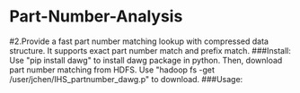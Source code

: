 # Part-Number-Analysis
#2.Provide a fast part number matching lookup with compressed data structure. It supports exact part number match and prefix match.
  ###Install:
    Use "pip install dawg" to install dawg package in python.
    Then, download part number matching from HDFS. Use "hadoop fs -get /user/jchen/IHS_partnumber_dawg.p" to download.
  ###Usage:
